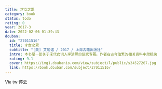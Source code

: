 ```yaml
---
title: 才女之累
category: book
status: todo
rating: 0
year: 2017-3
date: 2022-02-06 01:39:43
douban:
  id: "27011516"
  title: 才女之累
  subtitle: "[美] 艾朗诺 / 2017 / 上海古籍出版社"
  intro: 本书是一部关于宋代女词人李清照的研究专著。作者在古今浩繁的相关资料中爬梳抉择，经过严密的分析论证，认为后人对李清照一代才女形象的认知和看待她的立场经历了层累性的改变，几乎所有关于李清照的惯常言论都是经过精心阐释的产物，只有经过传统这一棱镜的折射后，李清照才为正统文化所接受。后人为了强化她的传统形象，在明代结集的李清照的作品中，甚至混杂了后起的拟伪之作。作者将数世纪以来外加于李清照的累赘层层剥离，以重构一个接近本来面貌的李清照的形象，揭橥数世纪以来颇富趣味的李清照接受史。
  rating: 9.1
  cover: https://img1.doubanio.com/view/subject/l/public/s34527267.jpg
  link: https://book.douban.com/subject/27011516/
---
```


Via tw 停云